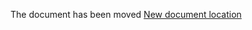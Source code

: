 The document has been moved
[New document location](https://doc.dcloud.net.cn/uni-app-x/tutorial/ls-plugin.html)
